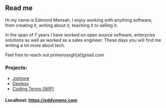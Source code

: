 
## Read me

Hi my name is Edmond Mensah,
I enjoy working with anything software, from creating it, writing about it, teaching it to selling it.

In the span of 7 years I have worked on open source software, enterprise solutions as well as worked as a sales engineer.
These days you will find me writing a lot more about tech. 

Feel free to reach out primerossgh[at]gmail.com


### Projects:

- <a href="https://www.jstmore.com/" target="_blank">Jstmore</a>
- <a href="https://github.com/devlessteam" target="_blank">Devless</a>
- <a href="https://codingterms.com/" target="_blank">Coding Terms (WIP)</a>

#### Localhost: https://eddymens.com
<img src="https://bit.ly/3GUVYTk" width="0" height="0"/>
